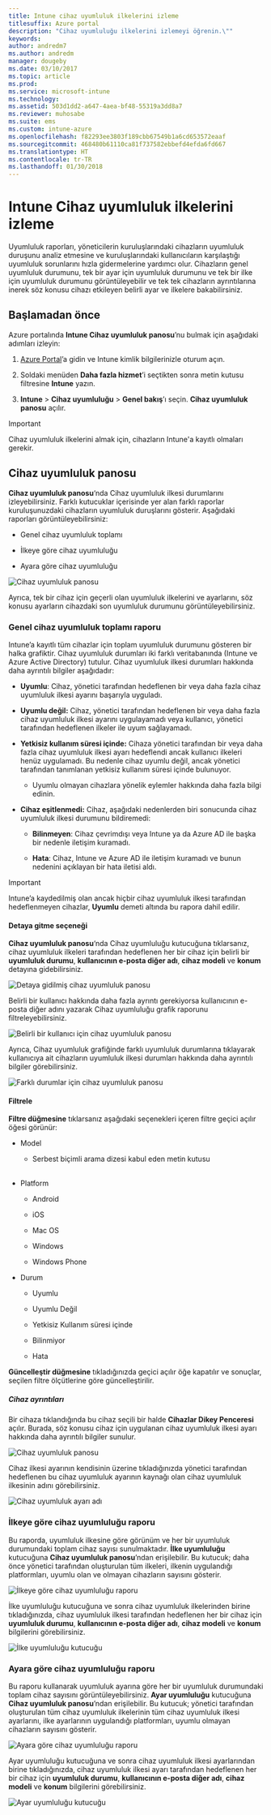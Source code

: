 ```yaml
---
title: Intune cihaz uyumluluk ilkelerini izleme
titlesuffix: Azure portal
description: "Cihaz uyumluluğu ilkelerini izlemeyi öğrenin.\""
keywords: 
author: andredm7
ms.author: andredm
manager: dougeby
ms.date: 03/10/2017
ms.topic: article
ms.prod: 
ms.service: microsoft-intune
ms.technology: 
ms.assetid: 503d1dd2-a647-4aea-bf48-55319a3dd8a7
ms.reviewer: muhosabe
ms.suite: ems
ms.custom: intune-azure
ms.openlocfilehash: f82293ee3803f189cbb67549b1a6cd653572eaaf
ms.sourcegitcommit: 468480b61110ca81f737582ebbefd4efda6fd667
ms.translationtype: HT
ms.contentlocale: tr-TR
ms.lasthandoff: 01/30/2018
---
```

# <a name="monitor-intune-device-compliance-policies"></a>Intune Cihaz uyumluluk ilkelerini izleme

Uyumluluk raporları, yöneticilerin kuruluşlarındaki cihazların uyumluluk duruşunu analiz etmesine ve kuruluşlarındaki kullanıcıların karşılaştığı uyumluluk sorunlarını hızla gidermelerine yardımcı olur. Cihazların genel uyumluluk durumunu, tek bir ayar için uyumluluk durumunu ve tek bir ilke için uyumluluk durumunu görüntüleyebilir ve tek tek cihazların ayrıntılarına inerek söz konusu cihazı etkileyen belirli ayar ve ilkelere bakabilirsiniz.

## <a name="before-you-begin"></a>Başlamadan önce

Azure portalında **Intune Cihaz uyumluluk panosu**’nu bulmak için aşağıdaki adımları izleyin:

1.  [Azure Portal](https://portal.azure.com)’a gidin ve Intune kimlik bilgilerinizle oturum açın.

2.  Soldaki menüden **Daha fazla hizmet**’i seçtikten sonra metin kutusu filtresine **Intune** yazın.

3.  **Intune** &gt; **Cihaz uyumluluğu** &gt; **Genel bakış**’ı seçin. **Cihaz uyumluluk panosu** açılır.

> [!IMPORTANT] 
> Cihaz uyumluluk ilkelerini almak için, cihazların Intune'a kayıtlı olmaları gerekir.

## <a name="device-compliance-dashboard"></a>Cihaz uyumluluk panosu

**Cihaz uyumluluk panosu**‘nda Cihaz uyumluluk ilkesi durumlarını izleyebilirsiniz. Farklı kutucuklar içerisinde yer alan farklı raporlar kuruluşunuzdaki cihazların uyumluluk duruşlarını gösterir. Aşağıdaki raporları görüntüleyebilirsiniz:

-   Genel cihaz uyumluluk toplamı

-   İlkeye göre cihaz uyumluluğu

-   Ayara göre cihaz uyumluluğu

![Cihaz uyumluluk panosu](./media/idc-1.png)

Ayrıca, tek bir cihaz için geçerli olan uyumluluk ilkelerini ve ayarlarını, söz konusu ayarların cihazdaki son uyumluluk durumunu görüntüleyebilirsiniz.

### <a name="overall-device-compliance-aggregate-report"></a>Genel cihaz uyumluluk toplamı raporu

Intune’a kayıtlı tüm cihazlar için toplam uyumluluk durumunu gösteren bir halka grafiktir. Cihaz uyumluluk durumları iki farklı veritabanında (Intune ve Azure Active Directory) tutulur. Cihaz uyumluluk ilkesi durumları hakkında daha ayrıntılı bilgiler aşağıdadır:

-   **Uyumlu**: Cihaz, yönetici tarafından hedeflenen bir veya daha fazla cihaz uyumluluk ilkesi ayarını başarıyla uyguladı.

-   **Uyumlu değil:** Cihaz, yönetici tarafından hedeflenen bir veya daha fazla cihaz uyumluluk ilkesi ayarını uygulayamadı veya kullanıcı, yönetici tarafından hedeflenen ilkeler ile uyum sağlayamadı.

-   **Yetkisiz kullanım süresi içinde:** Cihaza yönetici tarafından bir veya daha fazla cihaz uyumluluk ilkesi ayarı hedeflendi ancak kullanıcı ilkeleri henüz uygulamadı. Bu nedenle cihaz uyumlu değil, ancak yönetici tarafından tanımlanan yetkisiz kullanım süresi içinde bulunuyor.

    -   Uyumlu olmayan cihazlara yönelik eylemler hakkında daha fazla bilgi edinin.

-   **Cihaz eşitlenmedi:** Cihaz, aşağıdaki nedenlerden biri sonucunda cihaz uyumluluk ilkesi durumunu bildiremedi:

    -   **Bilinmeyen**: Cihaz çevrimdışı veya Intune ya da Azure AD ile başka bir nedenle iletişim kuramadı.

    -   **Hata**: Cihaz, Intune ve Azure AD ile iletişim kuramadı ve bunun nedenini açıklayan bir hata iletisi aldı.

> [!IMPORTANT] 
> Intune’a kaydedilmiş olan ancak hiçbir cihaz uyumluluk ilkesi tarafından hedeflenmeyen cihazlar, **Uyumlu** demeti altında bu rapora dahil edilir.

#### <a name="drill-down-option"></a>Detaya gitme seçeneği

**Cihaz uyumluluk panosu**‘nda Cihaz uyumluluğu kutucuğuna tıklarsanız, cihaz uyumluluk ilkeleri tarafından hedeflenen her bir cihaz için belirli bir **uyumluluk durumu**, **kullanıcının e-posta diğer adı**, **cihaz modeli** ve **konum** detayına gidebilirsiniz.

![Detaya gidilmiş cihaz uyumluluk panosu](./media/idc-2.png)

Belirli bir kullanıcı hakkında daha fazla ayrıntı gerekiyorsa kullanıcının e-posta diğer adını yazarak Cihaz uyumluluğu grafik raporunu filtreleyebilirsiniz.

![Belirli bir kullanıcı için cihaz uyumluluk panosu](./media/idc-3.png)

Ayrıca, Cihaz uyumluluk grafiğinde farklı uyumluluk durumlarına tıklayarak kullanıcıya ait cihazların uyumluluk ilkesi durumları hakkında daha ayrıntılı bilgiler görebilirsiniz.

![Farklı durumlar için cihaz uyumluluk panosu](./media/idc-4.png)

#### <a name="filter"></a>Filtrele

**Filtre düğmesine** tıklarsanız aşağıdaki seçenekleri içeren filtre geçici açılır öğesi görünür:

-   Model

    -   Serbest biçimli arama dizesi kabul eden metin kutusu
<br></br>
-   Platform

    -   Android

    -   iOS

    -   Mac OS

    -   Windows

    -   Windows Phone

-   Durum

    -   Uyumlu

    -   Uyumlu Değil

    -   Yetkisiz Kullanım süresi içinde

    -   Bilinmiyor

    -   Hata

**Güncelleştir düğmesine** tıkladığınızda geçici açılır öğe kapatılır ve sonuçlar, seçilen filtre ölçütlerine göre güncelleştirilir.

##### <a name="device-details"></a>Cihaz ayrıntıları

Bir cihaza tıklandığında bu cihaz seçili bir halde **Cihazlar Dikey Penceresi** açılır. Burada, söz konusu cihaz için uygulanan cihaz uyumluluk ilkesi ayarı hakkında daha ayrıntılı bilgiler sunulur.

![Cihaz uyumluluk panosu](./media/idc-6.png)

Cihaz ilkesi ayarının kendisinin üzerine tıkladığınızda yönetici tarafından hedeflenen bu cihaz uyumluluk ayarının kaynağı olan cihaz uyumluluk ilkesinin adını görebilirsiniz.

![Cihaz uyumluluk ayarı adı](./media/idc-7.png)

### <a name="per-policy-device-compliance-report"></a>İlkeye göre cihaz uyumluluğu raporu

Bu raporda, uyumluluk ilkesine göre görünüm ve her bir uyumluluk durumundaki toplam cihaz sayısı sunulmaktadır. **İlke uyumluluğu** kutucuğuna **Cihaz uyumluluk panosu**’ndan erişilebilir. Bu kutucuk; daha önce yönetici tarafından oluşturulan tüm ilkeleri, ilkenin uygulandığı platformları, uyumlu olan ve olmayan cihazların sayısını gösterir.

![İlkeye göre cihaz uyumluluğu raporu](./media/idc-8.png)

İlke uyumluluğu kutucuğuna ve sonra cihaz uyumluluk ilkelerinden birine tıkladığınızda, cihaz uyumluluk ilkesi tarafından hedeflenen her bir cihaz için **uyumluluk durumu**, **kullanıcının e-posta diğer adı**, **cihaz modeli** ve **konum** bilgilerini görebilirsiniz.

![İlke uyumluluğu kutucuğu](./media/idc-9.png)

### <a name="per-setting-device-compliance-report"></a>Ayara göre cihaz uyumluluğu raporu

Bu raporu kullanarak uyumluluk ayarına göre her bir uyumluluk durumundaki toplam cihaz sayısını görüntüleyebilirsiniz. **Ayar uyumluluğu** kutucuğuna **Cihaz uyumluluk panosu**’ndan erişilebilir. Bu kutucuk; yönetici tarafından oluşturulan tüm cihaz uyumluluk ilkelerinin tüm cihaz uyumluluk ilkesi ayarlarını, ilke ayarlarının uygulandığı platformları, uyumlu olmayan cihazların sayısını gösterir.

![Ayara göre cihaz uyumluluğu raporu](./media/idc-10.png)

Ayar uyumluluğu kutucuğuna ve sonra cihaz uyumluluk ilkesi ayarlarından birine tıkladığınızda, cihaz uyumluluk ilkesi ayarı tarafından hedeflenen her bir cihaz için **uyumluluk durumu**, **kullanıcının e-posta diğer adı**, **cihaz modeli** ve **konum** bilgilerini görebilirsiniz.

![Ayar uyumluluğu kutucuğu](./media/idc-11.png)
